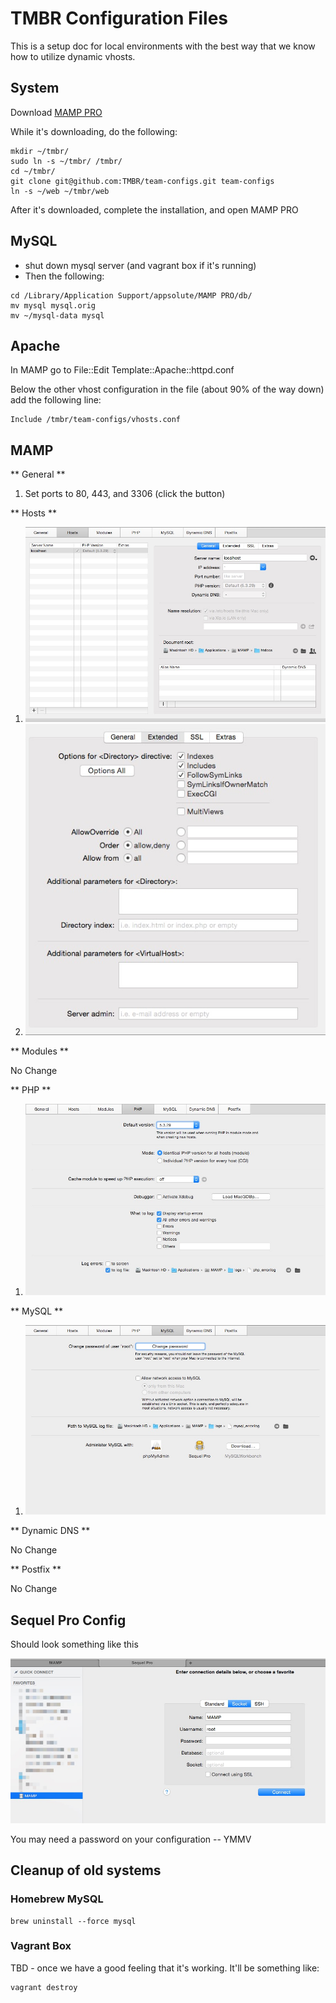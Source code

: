 # TMBR Configuration Files

This is a setup doc for local environments with the best way that we know how to utilize dynamic vhosts.

## System

Download [MAMP PRO](https://www.mamp.info/en/downloads/)

While it's downloading, do the following:

```
mkdir ~/tmbr/
sudo ln -s ~/tmbr/ /tmbr/
cd ~/tmbr/
git clone git@github.com:TMBR/team-configs.git team-configs
ln -s ~/web ~/tmbr/web
```

After it's downloaded, complete the installation, and open MAMP PRO

## MySQL

- shut down mysql server (and vagrant box if it's running)
- Then the following:

```
cd /Library/Application Support/appsolute/MAMP PRO/db/
mv mysql mysql.orig
mv ~/mysql-data mysql
```

## Apache

In MAMP go to File::Edit Template::Apache::httpd.conf

Below the other vhost configuration in the file (about 90% of the way down) add the following line:
```
Include /tmbr/team-configs/vhosts.conf
```

## MAMP

** General **
1. Set ports to 80, 443, and 3306 (click the button)

** Hosts **

1. ![General](/screenshots/mamp/hosts-1.jpg?raw=true)
1. ![Extended](/screenshots/mamp/hosts-2.jpg?raw=true)

** Modules **

No Change

** PHP **

1. ![PHP Settings](/screenshots/mamp/php.jpg?raw=true)

** MySQL **

1. ![Screenshot](/screenshots/mamp/mysql.jpg?raw=true)

** Dynamic DNS **

No Change

** Postfix **

No Change

## Sequel Pro Config

Should look something like this

![Mamp Configuration](/screenshots/sequelpro/connection.jpg?raw=true)

You may need a password on your configuration -- YMMV

## Cleanup of old systems

### Homebrew MySQL

```
brew uninstall --force mysql
```

### Vagrant Box

TBD - once we have a good feeling that it's working.  It'll be something like:

```
vagrant destroy
```
